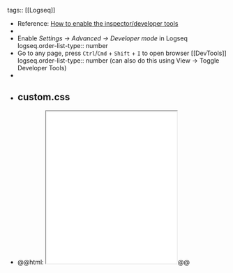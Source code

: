 tags:: [[Logseq]]

- Reference: [How to enable the inspector/developer tools](https://discuss.logseq.com/t/how-to-enable-the-inspector-developer-tools/9428/2)
-
- Enable *Settings -> Advanced -> Developer mode* in Logseq
  logseq.order-list-type:: number
- Go to any page, press `Ctrl`/`Cmd` + `Shift` + `I` to open browser [[DevTools]]
  logseq.order-list-type:: number
  (can also do this using View -> Toggle Developer Tools)
-
- ## custom.css
- @@html: <iframe src="file:///Users/imran/projects/digital-garden/logseq/custom.css" style="min-height: 350px;"></iframe>@@
